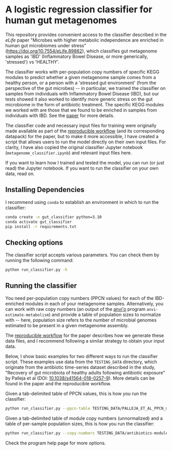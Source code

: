 # A logistic regression classifier for human gut metagenomes

This repository provides convenient access to the classifier described in the _eLife_ paper "Microbes with higher metabolic independence are enriched in human gut microbiomes under stress" (https://doi.org/10.7554/eLife.89862), which classifies gut metagenome samples as 'IBD' (Inflammatory Bowel Disease, or more generically, 'stressed') vs 'HEALTHY'. 

The classifier works with per-population copy numbers of specific KEGG modules to predict whether a given metagenome sample comes from a healthy person, or a person with a 'stressed gut environment' (from the perspective of the gut microbes) -- in particular, we trained the classifier on samples from individuals with Inflammatory Bowel Disease (IBD), but our tests showed it also worked to identify more generic stress on the gut microbiome in the form of antibiotic treatment. The specific KEGG modules we worked with are those that we found to be enriched in samples from individuals with IBD. See the [paper](https://doi.org/10.7554/eLife.89862) for more details.

The classifier code and necessary input files for training were originally made available as part of the [reproducible workflow](https://merenlab.org/data/ibd-gut-metabolism/) (and its corresponding datapack) for the paper, but to make it more accessible, I have created a script that allows users to run the model directly on their own input files. For clarity, I have also copied the original classifier Jupyter notebook (`metagenome_classifier.ipynb`) and relevant input files here.

If you want to learn how I trained and tested the model, you can run (or just read) the Jupyter notebook. If you want to run the classifier on your own data, read on.

## Installing Dependencies

I recommend using `conda` to establish an environment in which to run the classifier:

```bash
conda create -n gut_classifier python=3.10
conda activate gut_classifier
pip install -r requirements.txt
```

## Checking options

The classifier script accepts various parameters. You can check them by running the following command:

```bash
python run_classifier.py -h
```

## Running the classifier

You need per-population copy numbers (PPCN values) for each of the IBD-enriched modules in each of your metagenome samples. Alternatively, you can work with raw copy numbers (an output of the [anvi'o](https://anvio.org/) program `anvi-estimate-metabolism`) and provide a table of population sizes to normalize with -- here, population size refers to the number of microbial genomes estimated to be present in a given metagenome assembly.

The [reproducible workflow](https://merenlab.org/data/ibd-gut-metabolism/) for the paper describes how we generate these data files, and I recommend following a similar strategy to obtain your input data.

Below, I show basic examples for two different ways to run the classifier script. These examples use data from the `TESTING_DATA` directory, which originate from the antibiotic time-series dataset described in the study, "Recovery of gut microbiota of healthy adults following antibiotic exposure" by Palleja et al (DOI: [10.1038/s41564-018-0257-9](https://doi.org/10.1038/s41564-018-0257-9)). More details can be found in the paper and the reproducible workflow.

Given a tab-delimited table of PPCN values, this is how you run the classifier:

```bash
python run_classifier.py --ppcn-table TESTING_DATA/PALLEJA_ET_AL_PPCN_matrix.txt
```

Given a tab-delimited table of module copy numbers (unnormalized) and a table of per-sample population sizes, this is how you run the classifier:

```bash
python run_classifier.py --copy-numbers TESTING_DATA/antibiotics-module_stepwise_copy_number-MATRIX.txt --populations TESTING_DATA/02_PALLEJA_SAMPLES_INFO.txt
```

Check the program help page for more options.